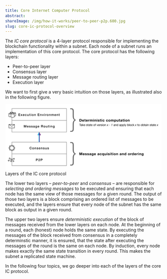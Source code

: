 ```yaml
---
title: Core Internet Computer Protocol
abstract: 
shareImage: /img/how-it-works/peer-to-peer-p2p.600.jpg
slug: core-ic-protocol-overview
---
```


The *IC core protocol* is a 4-layer protocol responsible for implementing the blockchain functionality within a subnet. Each node of a subnet runs an implementation of this core protocol. The core protocol has the following layers:
* Peer-to-peer layer
* Consensus layer
* Message routing layer
* Execution layer

We want to first give a very basic intuition on those layers, as illustrated also in the following figure.

![](img/core_protocol_layers.png)
Layers of the IC core protocol

The lower two layers – *peer-to-peer* and *consensus* – are responsible for *selecting and ordering messages* to be executed and ensuring that each node has the same view of those messages for a given round. The output of those two layers is a block comprising an ordered list of messages to be executed, and the layers ensure that every node of the subnet has the same block as output in a given round.

The upper two layers ensure *deterministic execution* of the block of messages received from the lower layers on each node. At the beginning of a round, each (honest) node holds the same state. By executing the messages of the block received from consensus in a completely determinstic manner, it is ensured, that the state after executing the messages of the round is the same on each node. By induction, every node makes exactly the same state transition in every round. This makes the subnet a replicated state machine.

In the following four topics, we go deeper into each of the layers of the core IC protocol.
